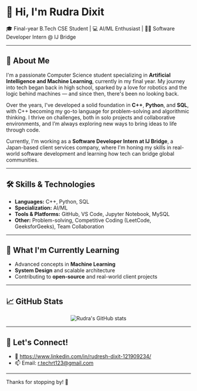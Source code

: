 # 👋 Hi, I'm Rudra Dixit

🎓 Final-year B.Tech CSE Student | 💻 AI/ML Enthusiast | 👨‍💻 Software Developer Intern @ IJ Bridge

---

## 🚀 About Me

I'm a passionate Computer Science student specializing in **Artificial Intelligence and Machine Learning**, currently in my final year. My journey into tech began back in high school, sparked by a love for robotics and the logic behind machines — and since then, there's been no looking back.

Over the years, I've developed a solid foundation in **C++**, **Python**, and **SQL**, with C++ becoming my go-to language for problem-solving and algorithmic thinking. I thrive on challenges, both in solo projects and collaborative environments, and I’m always exploring new ways to bring ideas to life through code.

Currently, I'm working as a **Software Developer Intern at IJ Bridge**, a Japan-based client services company, where I'm honing my skills in real-world software development and learning how tech can bridge global communities.

---

## 🛠️ Skills & Technologies

- **Languages:** C++, Python, SQL
- **Specialization:** AI/ML
- **Tools & Platforms:** GitHub, VS Code, Jupyter Notebook, MySQL
- **Other:** Problem-solving, Competitive Coding (LeetCode, GeeksforGeeks), Team Collaboration

---

## 🧠 What I'm Currently Learning

- Advanced concepts in **Machine Learning**
- **System Design** and scalable architecture
- Contributing to **open-source** and real-world client projects

---

## 📈 GitHub Stats

<p align="center">
  <img src="https://github-readme-stats.vercel.app/api?username=RudraDixit25&show_icons=true&theme=tokyonight" alt="Rudra's GitHub stats"/>
</p>

---

## 🤝 Let's Connect!

- 💼 https://www.linkedin.com/in/rudresh-dixit-121909234/
- 📫 Email: r.techrt123@gmail.com

---

Thanks for stopping by! 🚀
